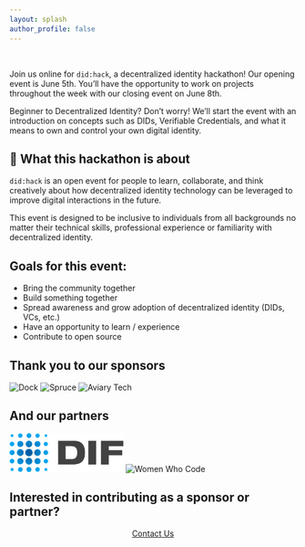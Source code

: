 ```yaml
---
layout: splash
author_profile: false
---
```


<br/>

Join us online for `did:hack`, a decentralized identity hackathon!
Our opening event is June 5th. You’ll have the opportunity to work on projects throughout the week with our closing event on June 8th.

Beginner to Decentralized Identity? Don’t worry! We’ll start the event with an introduction on concepts such as DIDs, Verifiable Credentials, and what it means to own and control your own digital identity.

## 🎉 What this hackathon is about

`did:hack` is an open event for people to learn, collaborate, and think creatively about how decentralized identity technology can be leveraged to improve digital interactions in the future.

This event is designed to be inclusive to individuals from all backgrounds no matter their technical skills, professional experience or familiarity with decentralized identity.

## Goals for this event:

- Bring the community together
- Build something together
- Spread awareness and grow adoption of decentralized identity (DIDs, VCs, etc.)
- Have an opportunity to learn / experience
- Contribute to open source

## Thank you to our sponsors

<div class="logos">
  <img src="/assets/images/logos/dock_light.png" alt="Dock" width="200"/>
  <img src="/assets/images/logos/spruce.svg" alt="Spruce" width="200"/>
  <img src="/assets/images/logos/aviarytech.png" alt="Aviary Tech" width="200"/>
</div>

## And our partners

<div class="logos">
  <img src="/assets/images/logos/dif.png" alt="Decentralized Identity Foundation" width="200"/>
  <img src="/assets/images/logos/wwcodebd_dark.png" alt="Women Who Code" width="200"/>
</div>

## Interested in contributing as a sponsor or partner?

<div style="text-align: center;">
  <a href="mailto:didhackxyz@gmail.com" class="btn btn--primary btn--large">Contact Us</a>
</div>
